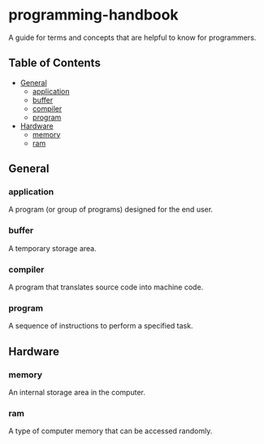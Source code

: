# programming-handbook

A guide for terms and concepts that are helpful to know for programmers.

## Table of Contents
- [General](#general)
  - [application](#application)
  - [buffer](#buffer)
  - [compiler](#compiler)
  - [program](#program)
- [Hardware](#hardware)
  - [memory](#memory)
  - [ram](#ram)

## General

### application
A program (or group of programs) designed for the end user.

### buffer
A temporary storage area.

### compiler
A program that translates source code into machine code.

### program
A sequence of instructions to perform a specified task.

## Hardware

### memory
An internal storage area in the computer.

### ram
A type of computer memory that can be accessed randomly.
